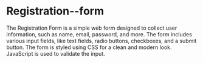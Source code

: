 # Registration--form
The Registration Form is a simple web form designed to collect user information, such as name, email, password, and more. The form includes various input fields, like text fields, radio buttons, checkboxes, and a submit button. The form is styled using CSS for a clean and modern look. JavaScript is used to validate the input.
